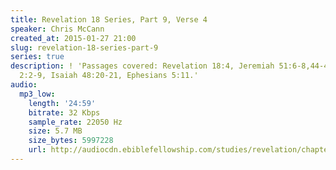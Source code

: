```yaml
---
title: Revelation 18 Series, Part 9, Verse 4
speaker: Chris McCann
created_at: 2015-01-27 21:00
slug: revelation-18-series-part-9
series: true
description: ! 'Passages covered: Revelation 18:4, Jeremiah 51:6-8,44-45, Zechariah
  2:2-9, Isaiah 48:20-21, Ephesians 5:11.'
audio:
  mp3_low:
    length: '24:59'
    bitrate: 32 Kbps
    sample_rate: 22050 Hz
    size: 5.7 MB
    size_bytes: 5997228
    url: http://audiocdn.ebiblefellowship.com/studies/revelation/chapter-18/2015.01.27_McCann_-_Revelation_18_Series_Part_9.mp3
---
```

